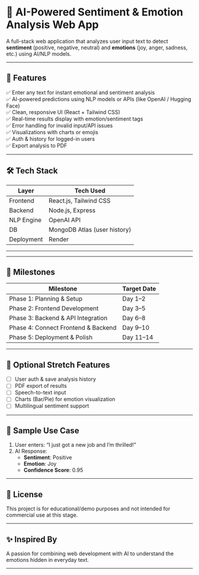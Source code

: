 # 🧠 AI-Powered Sentiment & Emotion Analysis Web App

A full-stack web application that analyzes user input text to detect **sentiment** (positive, negative, neutral) and **emotions** (joy, anger, sadness, etc.) using AI/NLP models.

---

## 🚀 Features

✅ Enter any text for instant emotional and sentiment analysis  
✅ AI-powered predictions using NLP models or APIs (like OpenAI / Hugging Face)  
✅ Clean, responsive UI (React + Tailwind CSS)  
✅ Real-time results display with emotion/sentiment tags  
✅ Error handling for invalid input/API issues  
✅ Visualizations with charts or emojis  
✅ Auth & history for logged-in users  
✅ Export analysis to PDF  

---

## 🛠️ Tech Stack

| Layer       | Tech Used                      |
|-------------|--------------------------------|
| Frontend    | React.js, Tailwind CSS         |
| Backend     | Node.js, Express               |
| NLP Engine  | OpenAI API     |
| DB | MongoDB Atlas (user history) |
| Deployment  | Render |

---


---

## 🎯 Milestones

| Milestone                         | Target Date |
|----------------------------------|-------------|
| Phase 1: Planning & Setup        | Day 1–2     |
| Phase 2: Frontend Development    | Day 3–5     |
| Phase 3: Backend & API Integration | Day 6–8     |
| Phase 4: Connect Frontend & Backend | Day 9–10    |
| Phase 5: Deployment & Polish     | Day 11–14   |

---

## 📌 Optional Stretch Features

- [ ] User auth & save analysis history
- [ ] PDF export of results
- [ ] Speech-to-text input
- [ ] Charts (Bar/Pie) for emotion visualization
- [ ] Multilingual sentiment support

---

## 🧪 Sample Use Case

1. User enters: “I just got a new job and I’m thrilled!”
2. AI Response:
   - **Sentiment**: Positive
   - **Emotion**: Joy
   - **Confidence Score**: 0.95

---

## 📄 License

This project is for educational/demo purposes and not intended for commercial use at this stage.

---

## ✨ Inspired By

A passion for combining web development with AI to understand the emotions hidden in everyday text.

---


